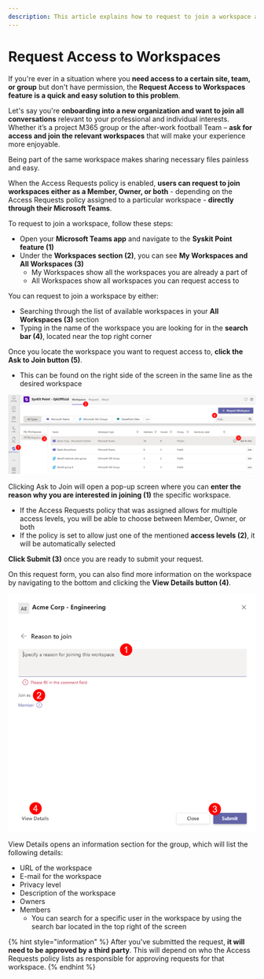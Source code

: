 ```yaml
---
description: This article explains how to request to join a workspace after an Access Requests policy is applied. 
---
```


#  Request Access to Workspaces

If you're ever in a situation where you **need access to a certain site, team, or group** but don't have permission, the **Request Access to Workspaces feature is a quick and easy solution to this problem**. 

Let's say you're **onboarding into a new organization and want to join all conversations** relevant to your professional and individual interests. Whether it’s a project M365 group or the after-work football Team – **ask for access and join the relevant workspaces** that will make your experience more enjoyable.

Being part of the same workspace makes sharing necessary files painless and easy.

When the Access Requests policy is enabled, **users can request to join workspaces either as a Member, Owner, or both** - depending on the Access Requests policy assigned to a particular workspace - **directly through their Microsoft Teams**. 

To request to join a workspace, follow these steps:

 * Open your **Microsoft Teams app** and navigate to the **Syskit Point feature (1)**
 * Under the **Workspaces section (2)**, you can see **My Workspaces and All Workspaces (3)** 
    * My Workspaces show all the workspaces you are already a part of
    * All Workspaces show all workspaces you can request access to

You can request to join a workspace by either:
  * Searching through the list of available workspaces in your **All Workspaces (3)** section
  * Typing in the name of the workspace you are looking for in the **search bar (4)**, located near the top right corner

Once you locate the workspace you want to request access to, **click the Ask to Join button (5)**.
  * This can be found on the right side of the screen in the same line as the desired workspace 

![Request Workspace Access](../../.gitbook/assets/request-workspace-access-first-screen.png)

Clicking Ask to Join will open a pop-up screen where you can **enter the reason why you are interested in joining (1)** the specific workspace. 
  * If the Access Requests policy that was assigned allows for multiple access levels, you will be able to choose between Member, Owner, or both
  * If  the policy is set to allow just one of the mentioned **access levels (2)**, it will be automatically selected

**Click Submit (3)** once you are ready to submit your request.

On this request form, you can also find more information on the workspace by navigating to the bottom and clicking the **View Details button (4)**.

![Request Workspace Access - Ask to Join](../../.gitbook/assets/request-workspace-access-second-screen.png)

View Details opens an information section for the group, which will list the following details:
  * URL of the workspace
  * E-mail for the workspace
  * Privacy level
  * Description of the workspace
  * Owners
  * Members
    * You can search for a specific user in the workspace by using the search bar located in the top right of the screen

{% hint style="information" %}
After you've submitted the request, **it will need to be approved by a third party**. This will depend on who the Access Requests policy lists as responsible for approving requests for that workspace.
{% endhint %}